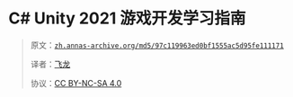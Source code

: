 # C# Unity 2021 游戏开发学习指南

> 原文：[`zh.annas-archive.org/md5/97c119963ed0bf1555ac5d95fe111171`](https://zh.annas-archive.org/md5/97c119963ed0bf1555ac5d95fe111171)
> 
> 译者：[飞龙](https://github.com/wizardforcel)
> 
> 协议：[CC BY-NC-SA 4.0](http://creativecommons.org/licenses/by-nc-sa/4.0/)